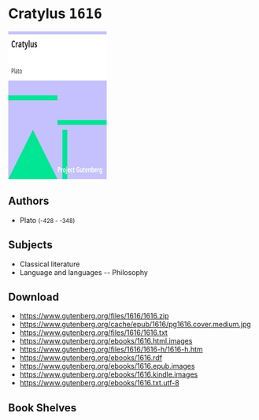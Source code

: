 # Cratylus <kbd>1616</kbd>

![](./cover.medium.jpg "")

## Authors


 - Plato <small>(-428 - -348)</small>

## Subjects


 - Classical literature
 - Language and languages -- Philosophy

## Download


 - https://www.gutenberg.org/files/1616/1616.zip
 - https://www.gutenberg.org/cache/epub/1616/pg1616.cover.medium.jpg
 - https://www.gutenberg.org/files/1616/1616.txt
 - https://www.gutenberg.org/ebooks/1616.html.images
 - https://www.gutenberg.org/files/1616/1616-h/1616-h.htm
 - https://www.gutenberg.org/ebooks/1616.rdf
 - https://www.gutenberg.org/ebooks/1616.epub.images
 - https://www.gutenberg.org/ebooks/1616.kindle.images
 - https://www.gutenberg.org/ebooks/1616.txt.utf-8

## Book Shelves


